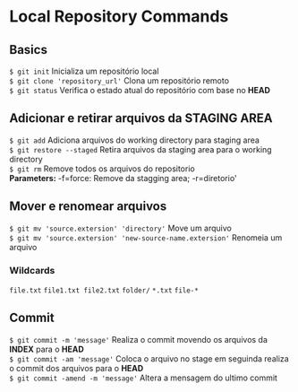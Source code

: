 # Local Repository Commands

## Basics
`$ git init` Inicializa um repositório local  
`$ git clone 'repository_url'` Clona um repositório remoto  
`$ git status` Verifica o estado atual do repositório com base no **HEAD**  

## Adicionar e retirar arquivos da **STAGING AREA**  
`$ git add` Adiciona arquivos do working directory para staging area  
`$ git restore --staged` Retira arquivos da staging area para o working directory  
`$ git rm` Remove todos os arquivos do repositorio  
    **Parameters:** -f=force: Remove da stagging area; -r=diretorio'  

## Mover e renomear arquivos  
`$ git mv 'source.extersion' 'directory'` Move um arquivo  
`$ git mv 'source.extersion' 'new-source-name.extersion'` Renomeia um arquivo  

### Wildcards
`file.txt` `file1.txt file2.txt` `folder/` `*.txt` `file-*`

## Commit
`$ git commit -m 'message'` Realiza o commit movendo os arquivos da **INDEX** para o **HEAD**  
`$ git commit -am 'message'` Coloca o arquivo no stage em seguinda realiza o commit dos arquivos para o **HEAD**  
`$ git commit -amend -m 'message'` Altera a mensagem do ultimo commit  